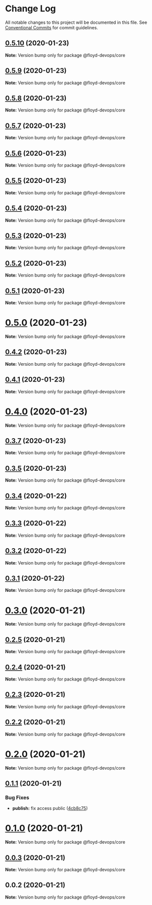 # Change Log

All notable changes to this project will be documented in this file.
See [Conventional Commits](https://conventionalcommits.org) for commit guidelines.

## [0.5.10](https://github.com/floyd-devops/floyd-devops/compare/v0.5.9...v0.5.10) (2020-01-23)

**Note:** Version bump only for package @floyd-devops/core





## [0.5.9](https://github.com/floyd-devops/floyd-devops/compare/v0.5.8...v0.5.9) (2020-01-23)

**Note:** Version bump only for package @floyd-devops/core





## [0.5.8](https://github.com/floyd-devops/floyd-devops/compare/v0.5.7...v0.5.8) (2020-01-23)

**Note:** Version bump only for package @floyd-devops/core





## [0.5.7](https://github.com/floyd-devops/floyd-devops/compare/v0.5.6...v0.5.7) (2020-01-23)

**Note:** Version bump only for package @floyd-devops/core





## [0.5.6](https://github.com/floyd-devops/floyd-devops/compare/v0.5.5...v0.5.6) (2020-01-23)

**Note:** Version bump only for package @floyd-devops/core





## [0.5.5](https://github.com/floyd-devops/floyd-devops/compare/v0.5.4...v0.5.5) (2020-01-23)

**Note:** Version bump only for package @floyd-devops/core





## [0.5.4](https://github.com/floyd-devops/floyd-devops/compare/v0.5.3...v0.5.4) (2020-01-23)

**Note:** Version bump only for package @floyd-devops/core





## [0.5.3](https://github.com/floyd-devops/floyd-devops/compare/v0.5.2...v0.5.3) (2020-01-23)

**Note:** Version bump only for package @floyd-devops/core





## [0.5.2](https://github.com/floyd-devops/floyd-devops/compare/v0.5.1...v0.5.2) (2020-01-23)

**Note:** Version bump only for package @floyd-devops/core





## [0.5.1](https://github.com/floyd-devops/floyd-devops/compare/v0.5.0...v0.5.1) (2020-01-23)

**Note:** Version bump only for package @floyd-devops/core





# [0.5.0](https://github.com/floyd-devops/floyd-devops/compare/v0.4.2...v0.5.0) (2020-01-23)

**Note:** Version bump only for package @floyd-devops/core





## [0.4.2](https://github.com/floyd-devops/floyd-devops/compare/v0.4.1...v0.4.2) (2020-01-23)

**Note:** Version bump only for package @floyd-devops/core





## [0.4.1](https://github.com/floyd-devops/floyd-devops/compare/v0.4.0...v0.4.1) (2020-01-23)

**Note:** Version bump only for package @floyd-devops/core





# [0.4.0](https://github.com/floyd-devops/floyd-devops/compare/v0.3.7...v0.4.0) (2020-01-23)

**Note:** Version bump only for package @floyd-devops/core





## [0.3.7](https://github.com/floyd-devops/floyd-devops/compare/v0.3.6...v0.3.7) (2020-01-23)

**Note:** Version bump only for package @floyd-devops/core





## [0.3.5](https://github.com/floyd-devops/floyd-devops/compare/v0.3.4...v0.3.5) (2020-01-23)

**Note:** Version bump only for package @floyd-devops/core





## [0.3.4](https://github.com/floyd-devops/floyd-devops/compare/v0.3.3...v0.3.4) (2020-01-22)

**Note:** Version bump only for package @floyd-devops/core





## [0.3.3](https://github.com/floyd-devops/floyd-devops/compare/v0.3.2...v0.3.3) (2020-01-22)

**Note:** Version bump only for package @floyd-devops/core





## [0.3.2](https://github.com/floyd-devops/floyd-devops/compare/v0.3.1...v0.3.2) (2020-01-22)

**Note:** Version bump only for package @floyd-devops/core

## [0.3.1](https://github.com/floyd-devops/floyd-devops/compare/v0.3.0...v0.3.1) (2020-01-22)

**Note:** Version bump only for package @floyd-devops/core

# [0.3.0](https://github.com/floyd-devops/floyd-devops/compare/v0.2.5...v0.3.0) (2020-01-21)

**Note:** Version bump only for package @floyd-devops/core

## [0.2.5](https://github.com/floyd-devops/floyd-devops/compare/v0.2.4...v0.2.5) (2020-01-21)

**Note:** Version bump only for package @floyd-devops/core

## [0.2.4](https://github.com/floyd-devops/floyd-devops/compare/v0.2.3...v0.2.4) (2020-01-21)

**Note:** Version bump only for package @floyd-devops/core

## [0.2.3](https://github.com/floyd-devops/floyd-devops/compare/v0.2.2...v0.2.3) (2020-01-21)

**Note:** Version bump only for package @floyd-devops/core

## [0.2.2](https://github.com/floyd-devops/floyd-devops/compare/v0.2.1...v0.2.2) (2020-01-21)

**Note:** Version bump only for package @floyd-devops/core

# [0.2.0](https://github.com/floyd-devops/floyd-devops/compare/v0.1.1...v0.2.0) (2020-01-21)

**Note:** Version bump only for package @floyd-devops/core

## [0.1.1](https://github.com/floyd-devops/floyd-devops/compare/v0.1.0...v0.1.1) (2020-01-21)

### Bug Fixes

- **publish:** fix access public ([4cb8c75](https://github.com/floyd-devops/floyd-devops/commit/4cb8c7537f04bfdc416831818403a8dcc0d62ca2))

# [0.1.0](https://github.com/floyd-devops/floyd-devops/compare/v0.0.3...v0.1.0) (2020-01-21)

**Note:** Version bump only for package @floyd-devops/core

## [0.0.3](https://github.com/floyd-devops/floyd-devops/compare/v0.0.2...v0.0.3) (2020-01-21)

**Note:** Version bump only for package @floyd-devops/core

## 0.0.2 (2020-01-21)

**Note:** Version bump only for package @floyd-devops/core

